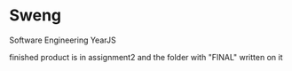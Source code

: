 # Sweng
Software Engineering YearJS

finished product is in assignment2 and the folder with "FINAL" written on it


